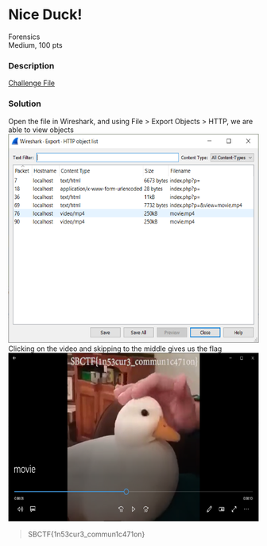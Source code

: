 # Nice Duck!

Forensics<br/>
Medium, 100 pts<br/>

### Description
[Challenge File](https://github.com/StrixGoldhorn/CTF-Writeups/blob/main/SecureBugTYR2021/Assets/duck.pcapng)



### Solution
Open the file in Wireshark, and using File > Export Objects > HTTP, we are able to view objects<br/>
<img src="https://github.com/StrixGoldhorn/CTF-Writeups/blob/main/SecureBugTYR2021/Assets/duckwireshark.PNG" width="564" height="420"><br/>
Clicking on the video and skipping to the middle gives us the flag<br/>
<img src="https://github.com/StrixGoldhorn/CTF-Writeups/blob/main/SecureBugTYR2021/Assets/duck.PNG" width="640" height="339">
>SBCTF{1n53cur3_commun1c471on}
